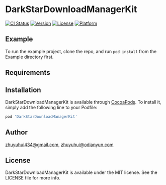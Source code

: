 # DarkStarDownloadManagerKit

[![CI Status](https://img.shields.io/travis/zhuyuhui434@gmail.com/DarkStarDownloadManagerKit.svg?style=flat)](https://travis-ci.org/zhuyuhui434@gmail.com/DarkStarDownloadManagerKit)
[![Version](https://img.shields.io/cocoapods/v/DarkStarDownloadManagerKit.svg?style=flat)](https://cocoapods.org/pods/DarkStarDownloadManagerKit)
[![License](https://img.shields.io/cocoapods/l/DarkStarDownloadManagerKit.svg?style=flat)](https://cocoapods.org/pods/DarkStarDownloadManagerKit)
[![Platform](https://img.shields.io/cocoapods/p/DarkStarDownloadManagerKit.svg?style=flat)](https://cocoapods.org/pods/DarkStarDownloadManagerKit)

## Example

To run the example project, clone the repo, and run `pod install` from the Example directory first.

## Requirements

## Installation

DarkStarDownloadManagerKit is available through [CocoaPods](https://cocoapods.org). To install
it, simply add the following line to your Podfile:

```ruby
pod 'DarkStarDownloadManagerKit'
```

## Author

zhuyuhui434@gmail.com, zhuyuhui@odianyun.com

## License

DarkStarDownloadManagerKit is available under the MIT license. See the LICENSE file for more info.
